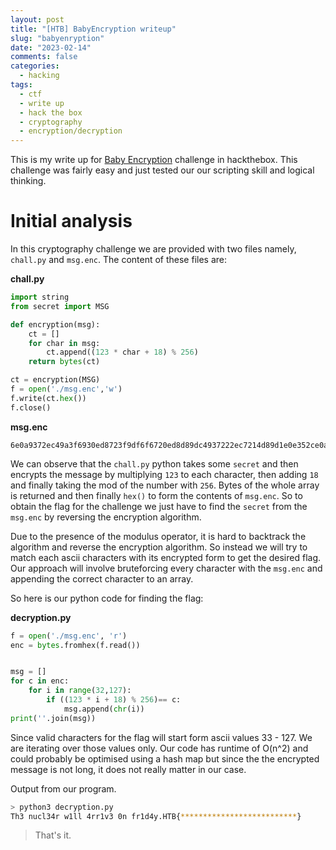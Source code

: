 ```yaml
---
layout: post
title: "[HTB] BabyEncryption writeup"
slug: "babyenryption"
date: "2023-02-14"
comments: false
categories:
  - hacking
tags:
  - ctf
  - write up
  - hack the box
  - cryptography
  - encryption/decryption
---
```


This is my write up for [Baby Encryption](https://app.hackthebox.com/challenges/babyencryption) challenge in hackthebox. This challenge was fairly easy and just tested our our scripting skill and logical thinking. 

# Initial analysis

In this cryptography challenge we are provided with two files namely, `chall.py` and `msg.enc`.
The content of these files are:

**chall.py**
```python chall.py
import string
from secret import MSG

def encryption(msg):
    ct = []
    for char in msg:
        ct.append((123 * char + 18) % 256)
    return bytes(ct)

ct = encryption(MSG)
f = open('./msg.enc','w')
f.write(ct.hex())
f.close()

```

**msg.enc**
```text msg.enc
6e0a9372ec49a3f6930ed8723f9df6f6720ed8d89dc4937222ec7214d89d1e0e352ce0aa6ec82bf622227bb70e7fb7352249b7d893c493d8539dec8fb7935d490e7f9d22ec89b7a322ec8fd80e7f8921
```
We can observe that the ```chall.py``` python takes some ```secret``` and then encrypts the message by multiplying ```123``` to each character, then adding ```18``` and finally taking the mod of the number with ```256```. 
Bytes of the whole array is returned and then finally ```hex()``` to form the contents of ```msg.enc```. So to obtain the flag for the challenge we just have to find the ```secret``` from the ```msg.enc``` by reversing the encryption algorithm.

Due to the presence of the modulus operator, it is hard to backtrack the algorithm and reverse the encryption algorithm. So instead we will try to match each ascii characters with its encrypted form to get the desired flag. Our approach will involve bruteforcing every character with the ```msg.enc``` and appending the correct character to an array. 

So here is our python code for finding the flag:


**decryption.py**
```python decryption.py
f = open('./msg.enc', 'r')
enc = bytes.fromhex(f.read())


msg = []
for c in enc:
    for i in range(32,127):
        if ((123 * i + 18) % 256)== c:
            msg.append(chr(i))
print(''.join(msg))
```

Since valid characters for the flag will start form ascii values 33 - 127. We are iterating over those values only. Our code has runtime of O(n^2) and could probably be optimised using a hash map but since the the encrypted message is not long, it does not really matter in our case.

Output from our program.
```bash
> python3 decryption.py
Th3 nucl34r w1ll 4rr1v3 0n fr1d4y.HTB{**************************}
```
> That's it.


